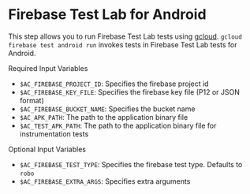 # Firebase Test Lab for Android

This step allows you to run Firebase Test Lab tests using [gcloud](https://cloud.google.com/sdk/gcloud/reference/firebase/test/android/run). `gcloud firebase test android run` invokes tests in Firebase Test Lab tests for Android. 

Required Input Variables
- `$AC_FIREBASE_PROJECT_ID`: Specifies the firebase project id
- `$AC_FIREBASE_KEY_FILE`: Specifies the firebase key file (P12 or JSON format)
- `$AC_FIREBASE_BUCKET_NAME`: Specifies the bucket name
- `$AC_APK_PATH`: The path to the application binary file
- `$AC_TEST_APK_PATH`: The path to the application binary file for instrumentation tests

Optional Input Variables
- `$AC_FIREBASE_TEST_TYPE`: Specifies the firebase test type. Defaults to `robo`
- `$AC_FIREBASE_EXTRA_ARGS`: Specifies extra arguments